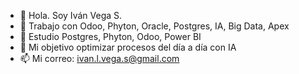 - 👋 Hola. Soy Iván Vega S.
- 👀 Trabajo con Odoo, Phyton, Oracle, Postgres, IA, Big Data, Apex
- 🌱 Estudio Postgres, Phyton, Odoo, Power BI
- 💞️ Mi objetivo optimizar procesos del día a día con IA
- 📫 Mi correo: ivan.l.vega.s@gmail.com

<!---
ivega980/ivega980 is a ✨ special ✨ repository because its `README.md` (this file) appears on your GitHub profile.
You can click the Preview link to take a look at your changes.
--->
